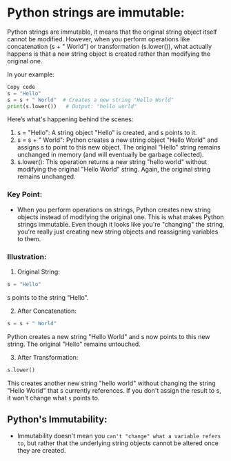 # Python strings are immutable:

Python strings are immutable,  it means that the original string object itself cannot be modified. However, when you perform operations like concatenation (s + " World") or transformation (s.lower()), what actually happens is that a new string object is created rather than modifying the original one.

In your example:

```python
Copy code
s = "Hello"
s = s + " World"  # Creates a new string "Hello World"
print(s.lower())   # Output: "hello world"
```

Here’s what's happening behind the scenes:

1.  s = "Hello": A string object "Hello" is created, and s points to it.
2. s = s + " World": Python creates a new string object "Hello World" and assigns s to point to this new object. The original "Hello" string remains unchanged in memory (and will eventually be garbage collected).
3. s.lower(): This operation returns a new string "hello world" without modifying the original "Hello World" string. Again, the original string remains unchanged.

### Key Point:
- When you perform operations on strings, Python creates new string objects instead of modifying the original one. This is what makes Python strings immutable. Even though it looks like you're "changing" the string, you're really just creating new string objects and reassigning variables to them.


### Illustration:
1. Original String:

```python
s = "Hello"
```
s points to the string "Hello".

2. After Concatenation:

```python
s = s + " World"
```

Python creates a new string "Hello World" and s now points to this new string. The original "Hello" remains untouched.

3. After Transformation:

```python
s.lower()
```
This creates another new string "hello world" without changing the string "Hello World" that s currently references. If you don't assign the result to s, it won't change what `s` points to.

## Python's Immutability: 
- Immutability doesn't mean you `can't "change" what a variable refers to`, but rather that the underlying string objects cannot be altered once they are created.

